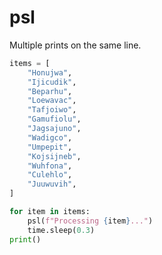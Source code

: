# psl

Multiple prints on the same line.

```python
items = [
    "Honujwa",
    "Ijicudik",
    "Beparhu",
    "Loewavac",
    "Tafjoiwo",
    "Gamufiolu",
    "Jagsajuno",
    "Wadigco",
    "Umpepit",
    "Kojsijneb",
    "Wuhfona",
    "Culehlo",
    "Juuwuvih",
]

for item in items:
    psl(f"Processing {item}...")
    time.sleep(0.3)
print()
```



